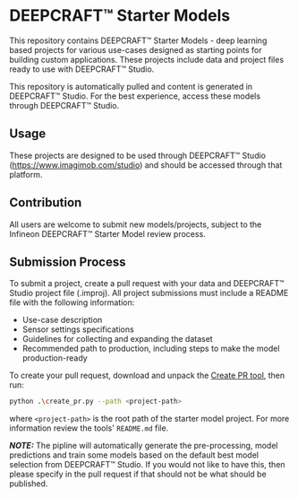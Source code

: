 # DEEPCRAFT™ Starter Models
This repository contains DEEPCRAFT™ Starter Models - deep learning based projects for various use-cases designed as starting points for building custom applications. These projects include data and project files ready to use with DEEPCRAFT™ Studio.

This repository is automatically pulled and content is generated in DEEPCRAFT™ Studio. For the best experience, access these models through DEEPCRAFT™ Studio.

## Usage
These projects are designed to be used through DEEPCRAFT™ Studio (https://www.imagimob.com/studio) and should be accessed through that platform.

## Contribution
All users are welcome to submit new models/projects, subject to the Infineon DEEPCRAFT™ Starter Model review process.

## Submission Process
To submit a project, create a pull request with your data and DEEPCRAFT™ Studio project file (.improj). All project submissions must include a README file with the following information:
* Use-case description
* Sensor settings specifications
* Guidelines for collecting and expanding the dataset
* Recommended path to production, including steps to make the model production-ready

To create your pull request, download and unpack the [Create PR tool](https://api.imagimob.com/v1/Data/Object/create_pr.zip), then run:

```bash
python .\create_pr.py --path <project-path>
```

where `<project-path>` is the root path of the starter model project. For more information review the tools' `README.md` file.

***NOTE:*** The pipline will automatically generate the pre-processing, model predictions and train some models based on the default best model selection from DEEPCRAFT™ Studio. If you would not like to have this, then please specify in the pull request if that should not be what should be published.
